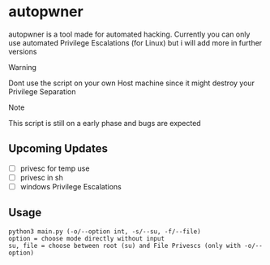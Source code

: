# autopwner

autopwner is a tool made for automated hacking. Currently you can only use automated Privilege Escalations (for Linux) but i will add more in further versions


> [!WARNING]
> Dont use the script on your own Host machine since it might destroy your Privilege Separation

> [!NOTE]
> This script is still on a early phase and bugs are expected

## Upcoming Updates
- [ ] privesc for temp use
- [ ] privesc in sh
- [ ] windows Privilege Escalations

## Usage
```
python3 main.py (-o/--option int, -s/--su, -f/--file)
option = choose mode directly without input
su, file = choose between root (su) and File Privescs (only with -o/--option)
```
